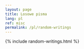 ```yaml
---
layout: page
title: Losowe pisma
lang: pl
ref: misc
permalink: /pl/random-writings
---
```


{% include random-writings.html %}
